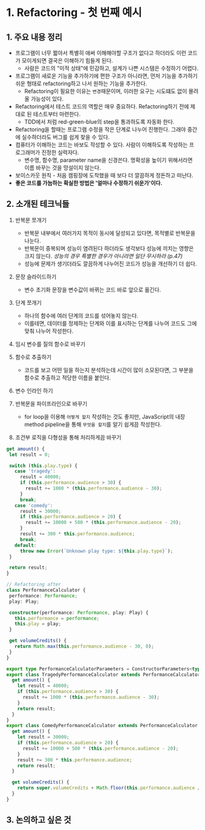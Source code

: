 # 1. Refactoring - 첫 번째 예시

## 1. 주요 내용 정리

- 프로그램이 너무 짧아서 특별히 애써 이해해야할 구조가 없다고 하더라도 이런 코드가 모이게되면 결국은 이해하기 힘들게 된다.
  - 사람은 코드의 "미적 상태"에 민감하고, 설계가 나쁜 시스템은 수정하기 어렵다.
- 프로그램이 새로운 기능을 추가하기에 편한 구조가 아니라면, 먼저 기능을 추가하기 쉬운 형태로 refactoring하고 나서 원하는 기능을 추가한다.
  - Refactoring이 필요한 이유는 `변경`때문이며, 이러한 요구는 시도떄도 없이 몰려올 가능성이 있다.
- Refactoring에서 테스트 코드의 역할은 매우 중요하다. Refactoring하기 전에 제대로 된 테스트부터 마련한다.
  - TDD에서 처럼 red-green-blue의 step을 통과하도록 자동화 한다.
- Refactoring을 할때는 프로그램 수정을 작은 단계로 나누어 진행한다. 그래야 중간에 실수하더라도 버그를 쉽게 찾을 수 있다.
- 컴퓨터가 이해하는 코드는 바보도 작성할 수 있다. 사람이 이해하도록 작성하는 프로그래머가 진정한 실력자다.
  - 변수명, 함수명, parameter name을 신경쓴다. 명확성을 높이기 위해서라면 이름 바꾸는 것을 망설이지 않는다.
- 보이스카웃 원칙 - 처음 캠핑장에 도착했을 때 보다 더 깔끔하게 정돈하고 떠난다.
- **좋은 코드를 가늠하는 확실한 방법은 '얼마나 수정하기 쉬운가'이다.**

## 2. 소개된 테크닉들

1. 반복문 쪼개기

   - 반복문 내부에서 여러가지 목적이 동시에 달성되고 있다면, 목적별로 반복문을 나눈다.
   - 반복문이 중복되며 성능이 염려된다 하더라도 생각보다 성능에 끼치는 영향은 크지 않는다. _성능의 경우 특별한 경우가 아니라면 일단 무시하라 (p.47)_
   - 성능에 문제가 생기더라도 깔끔하게 나누어진 코드가 성능을 개선하기 더 쉽다.

2. 문장 슬라이드하기

   - 변수 초기화 문장을 변수값이 바뀌는 코드 바로 앞으로 옮긴다.

3. 단계 쪼개기

   - 하나의 함수에 여러 단계의 코드를 섞어놓지 않는다.
   - 이를테면, 데이터를 정제하는 단계와 이를 표시하는 단계를 나누어 코드도 그에 맞춰 나누어 작성한다.

4. 임시 변수를 질의 함수로 바꾸기
5. 함수로 추출하기

   - 코드를 보고 어떤 일을 하는지 분석하는데 시간이 많이 소모된다면, 그 부분을 함수로 추출하고 적당한 이름을 붙인다.

6. 변수 인라인 하기
7. 반복문을 파이프라인으로 바꾸기

   - for loop을 이용해 `어떻게 할지` 작성하는 것도 좋지만, JavaScript의 내장 method pipeline을 통해 `무엇을 할지`를 알기 쉽게끔 작성한다.

8. 조건부 로직을 다형성을 통해 처리하게끔 바꾸기

```ts
get amount() {
 let result = 0;

 switch (this.play.type) {
   case 'tragedy':
     result = 40000;
     if (this.performance.audience > 30) {
       result += 1000 * (this.performance.audience - 30);
     }
     break;
   case 'comedy':
     result = 30000;
     if (this.performance.audience > 20) {
       result += 10000 + 500 * (this.performance.audience - 20);
     }
     result += 300 * this.performance.audience;
     break;
   default:
     throw new Error(`Unknown play type: ${this.play.type}`);
 }

 return result;
}

// Refactoring after
class PerformanceCalculator {
 performance: Performance;
 play: Play;

 constructor(performance: Performance, play: Play) {
   this.performance = performance;
   this.play = play;
 }

 get volumeCredits() {
   return Math.max(this.performance.audience - 30, 0);
 }
}

export type PerformanceCalculatorParameters = ConstructorParameters<typeof PerformanceCalculator>;
export class TragedyPerformanceCalculator extends PerformanceCalculator {
  get amount() {
    let result = 40000;
    if (this.performance.audience > 30) {
      result += 1000 * (this.performance.audience - 30);
    }
    return result;
  }
}
export class ComedyPerformanceCalculator extends PerformanceCalculator {
  get amount() {
    let result = 30000;
    if (this.performance.audience > 20) {
      result += 10000 + 500 * (this.performance.audience - 20);
    }
    result += 300 * this.performance.audience;
    return result;
  }

  get volumeCredits() {
    return super.volumeCredits + Math.floor(this.performance.audience / 5);
  }
}
```

## 3. 논의하고 싶은 것
